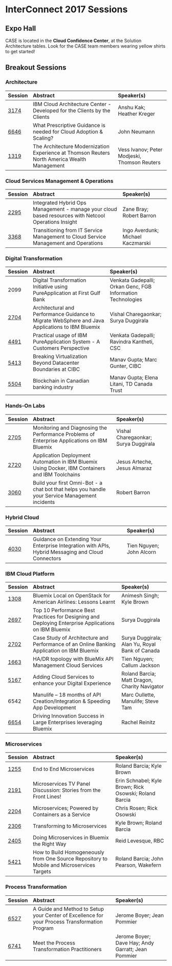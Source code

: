 # InterConnect 2017 Sessions

## Expo Hall

CASE is located in the **Cloud Confidence Center**, at the Solution Architecture tables.  Look for the CASE team members wearing yellow shirts to get started!

## Breakout Sessions

### Architecture

| Session  | Abstract  | Speaker(s)  |
|:-------------|:------------------|:------|
| [3174](https://myibm.ibm.com/events/interconnect/all-sessions/session/3174A)  | IBM Cloud Architecture Center - Developed for the Clients by the Clients  | Anshu Kak; Heather Kreger |
| [6646](https://myibm.ibm.com/events/interconnect/all-sessions/session/6646A)  | What Prescriptive Guidance is needed for Cloud Adoption & Scaling? | John Neumann |
| [1319](https://myibm.ibm.com/events/interconnect/all-sessions/session/1319A)  | The Architecture Modernization Experience at Thomson Reuters North America Wealth Management  | Vess Ivanov; Peter Modjeski, Thomson Reuters |

### Cloud Services Management & Operations

| Session  | Abstract  | Speaker(s)  |
|:-------------|:------------------|:------|
| [2295](https://myibm.ibm.com/events/interconnect/all-sessions/session/2295A)  | Integrated Hybrid Ops Management - manage your cloud based resources with Netcool Operations Insight  | Zane Bray; Robert Barron  |
| [3368](https://myibm.ibm.com/events/interconnect/all-sessions/session/3368A)  | Transitioning from IT Service Management to Cloud Service Management and Operations | Ingo Averdunk; Michael Kaczmarski |

### Digital Transformation

| Session  | Abstract  | Speaker(s)  |
|:-------------|:------------------|:------|
| 2099  | Digital Transformation Initiative using PureApplication at First Gulf Bank  | Venkata Gadepalli; Orkan Genc, FGB Information Technologies |
| [2704](https://myibm.ibm.com/events/interconnect/all-sessions/session/2704A)  | Architectural and Performance Guidance to Migrate WebSphere and Java Applications to IBM Bluemix  | Vishal Charegaonkar; Surya Duggirala |
| [4491](https://myibm.ibm.com/events/interconnect/all-sessions/session/4491A)  | Practical usage of IBM PureApplication System - A Customers Perspective | Venkata Gadepalli; Ravindra Kantheti, CSC |
| [5413](https://myibm.ibm.com/events/interconnect/all-sessions/session/5413A)  | Breaking Virtualization Beyond Datacenter Boundaries at CIBC  | Manav Gupta; Marc Gunter, CIBC  |
| [5504](https://myibm.ibm.com/events/interconnect/all-sessions/session/5504A)  | Blockchain in Canadian banking industry | Manav Gupta; Elena Litani, TD Canada Trust  |

### Hands-On Labs

| Session  | Abstract  | Speaker(s)  |
|:-------------|:------------------|:------|
| [2705](https://myibm.ibm.com/events/interconnect/all-sessions/session/2705A)  | Monitoring and Diagnosing the Performance Problems of Enterprise Applications on IBM Bluemix | Vishal Charegaonkar; Surya Duggirala  |
| [2720](https://myibm.ibm.com/events/interconnect/all-sessions/session/2720A)  | Application Deployment Automation in IBM Bluemix Using Docker, IBM Containers and IBM Toolchains | Jesus Arteche, Jesus Almaraz  |
| [3060](https://myibm.ibm.com/events/interconnect/all-sessions/session/3060A)  | Build your first Omni-Bot - a chat bot that helps you handle your Service Management incidents  | Robert Barron |

### Hybrid Cloud

| Session  | Abstract  | Speaker(s)  |
|:-------------|:------------------|:------|
| [4030](https://myibm.ibm.com/events/interconnect/all-sessions/session/4030A)  | Guidance on Extending Your Enterprise Integration with APIs, Hybrid Messaging and Cloud Connectors  | Tien Nguyen; John Alcorn  |

### IBM Cloud Platform

| Session  | Abstract  | Speaker(s)  |
|:-------------|:------------------|:------|
| [1308](https://myibm.ibm.com/events/interconnect/all-sessions/session/1308A)  | Bluemix Local on OpenStack for American Airlines: Lessons Learnt | Animesh Singh; Kyle Brown  |
| [2697](https://myibm.ibm.com/events/interconnect/all-sessions/session/2697A)  | Top 10 Performance Best Practices for Designing and Deploying Enterprise Applications on IBM Bluemix | Surya Duggirala  |
| [2702](https://myibm.ibm.com/events/interconnect/all-sessions/session/2702A)  | Case Study of Architecture and Performance of an Online Banking Application on IBM Bluemix | Surya Duggirala; Alan Yu, Royal Bank of Canada |
| [1663](https://myibm.ibm.com/events/interconnect/all-sessions/session/1663A)  | HA/DR topology with BlueMix API Management Cloud Services | Tien Nguyen; Callum Jackson |
| [5167](https://myibm.ibm.com/events/interconnect/all-sessions/session/5167A)  | Adding Cloud Services to enhance your Digital Experience  | Roland Barcia; Matt Dragon, Charity Navigator |
| 6542  | Manulife – 18 months of API Creation/Integration & Speeding App Development | Marc Oullette, Manulife; Steve Tam  |
| [6654](https://myibm.ibm.com/events/interconnect/all-sessions/session/6654A)  | Driving Innovation Success in Large Enterprises leveraging Bluemix | Rachel Reinitz |

### Microservices

| Session  | Abstract  | Speaker(s)  |
|:-------------|:------------------|:------|
| [1255](https://myibm.ibm.com/events/interconnect/all-sessions/session/1255A)  | End to End Microservices | Roland Barcia; Kyle Brown |
| [2191](https://myibm.ibm.com/events/interconnect/all-sessions/session/2191A)  | Microservices TV Panel Discussion: Stories from the Front Lines! | Erin Schnabel; Kyle Brown; Rick Osowski; Roland Barcia |
| [2204](https://myibm.ibm.com/events/interconnect/all-sessions/session/2204B)  | Microservices; Powered by Containers as a Service | Chris Rosen; Rick Osowski |
| [2306](https://myibm.ibm.com/events/interconnect/all-sessions/session/2306A)  | Transforming to Microservices | Kyle Brown; Roland Barcia |
| [2405](https://myibm.ibm.com/events/interconnect/all-sessions/session/2405B)  | Doing Microservices in Bluemix the Right Way  | Reid Levesque, RBC  |
| [5421](https://myibm.ibm.com/events/interconnect/all-sessions/session/5421A)  | How to Build Homogeneously from One Source Repository to Mobile and Microservices Targets | Roland Barcia; John Pearson, Wakefern |

### Process Transformation

| Session  | Abstract  | Speaker(s)  |
|:-------------|:------------------|:------|
| [6527](https://myibm.ibm.com/events/interconnect/all-sessions/session/6527A)  | A Guide and Method to Setup your Center of Excellence for your Process Transformation Program | Jerome Boyer; Jean Pommier  |
| [6741](https://myibm.ibm.com/events/interconnect/all-sessions/session/6741A)  | Meet the Process Transformation Practitioners | Jerome Boyer; Dave Hay; Andy Garratt; Jean Pommier  |
